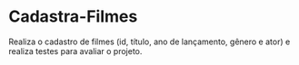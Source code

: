 # Cadastra-Filmes

Realiza o cadastro de filmes (id, título, ano de lançamento, gênero e ator) e realiza testes para avaliar o projeto. 
